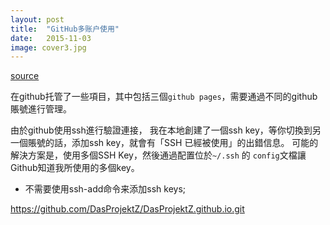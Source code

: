 ```yaml
---
layout: post
title:  "GitHub多账户使用"
date:   2015-11-03
image: cover3.jpg
---
```


[source](http://www.blogjava.net/lishunli/archive/2012/03/08/371556.html)

在github托管了一些項目，其中包括三個`github pages`，需要通過不同的github賬號進行管理。

由於github使用ssh進行驗證連接，
我在本地創建了一個ssh key，等你切換到另一個賬號的話，添加ssh key，就會有「SSH 已經被使用」的出錯信息。
可能的解決方案是，使用多個SSH Key，然後通過配置位於`~/.ssh` 的 `config`文檔讓Github知道我所使用的多個key。

- 不需要使用ssh-add命令来添加ssh keys;


https://github.com/DasProjektZ/DasProjektZ.github.io.git